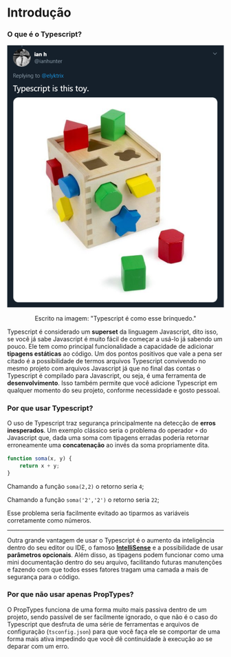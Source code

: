 # Introdução

### O que é o Typescript?

<p align="center">
  <a href="https://twitter.com/ianhunter/status/1258209274347638787" target="_blank">
    <img src="../../.github/images/Toy.png">
  </a>
</p>

<p align="center">
Escrito na imagem: "Typescript é como esse brinquedo."
</p>

Typescript é considerado um **superset** da linguagem Javascript, dito isso, se você já sabe Javascript é muito fácil de começar a usá-lo já sabendo um pouco.
Ele tem como  principal funcionalidade a capacidade de adicionar **tipagens estáticas** ao código.
Um dos pontos positivos que vale a pena ser citado é a possibilidade de termos arquivos Typescript convivendo no mesmo projeto com arquivos Javascript já que no final das contas o Typescript é compilado para Javascript, ou seja, é uma ferramenta de **desenvolvimento**. Isso também permite que você adicione Typescript em qualquer momento do seu projeto, conforme necessidade e gosto pessoal.

### Por que usar Typescript?

O uso de Typescript traz segurança principalmente na detecção de **erros inesperados**. Um exemplo clássico seria o problema do operador `+` do Javascript que, dada uma soma com tipagens erradas poderia retornar erroneamente uma **concatenação** ao invés da soma propriamente dita.

```ts
function soma(x, y) {
    return x + y;
}
```

Chamando a função `soma(2,2)` o retorno seria `4`;

Chamando a função `soma('2','2')` o retorno seria `22`;

Esse problema seria facilmente evitado ao tiparmos as variáveis corretamente como números.


---

Outra grande vantagem de usar o Typescript é o aumento da inteligência dentro do seu editor ou IDE, o famoso **[IntelliSense](https://code.visualstudio.com/docs/editor/intellisense)** e a possibilidade de usar **parâmetros opcionais**. Além disso, as tipagens podem funcionar como uma mini documentação dentro do seu arquivo, facilitando futuras manutenções e fazendo com que todos esses fatores tragam uma camada a mais de segurança para o código.

### Por que não usar apenas PropTypes?

O PropTypes funciona de uma forma muito mais passiva dentro de um projeto, sendo passível de ser facilmente ignorado, o que não é o caso do Typescript que desfruta de uma série de ferramentas e arquivos de configuração (`tsconfig.json`) para que você faça ele se comportar de uma forma mais ativa impedindo que você dê continuidade à execução ao se deparar com um erro.